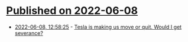 # [Published on 2022-06-08](index.md)

* [2022-06-08, 12:58:25](https://news.ycombinator.com/item?id=31666593) - [Tesla is making us move or quit. Would I get severance?](https://news.ycombinator.com/item?id=31666593)
